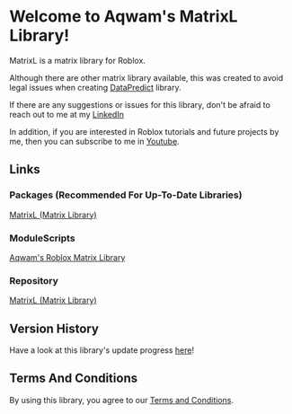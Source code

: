 # Welcome to Aqwam's MatrixL Library!

MatrixL is a matrix library for Roblox.

Although there are other matrix library available, this was created to avoid legal issues when creating [DataPredict](../../../DataPredict) library.

If there are any suggestions or issues for this library, don't be afraid to reach out to me at my [LinkedIn](https://www.linkedin.com/in/aqwam-harish-aiman/)

In addition, if you are interested in Roblox tutorials and future projects by me, then you can subscribe to me in [Youtube](https://www.youtube.com/channel/UCUrwoxv5dufEmbGsxyEUPZw).

## Links

### Packages (Recommended For Up-To-Date Libraries)

[MatrixL (Matrix Library)](https://www.roblox.com/library/12728472338/MatrixL-Aqwams-Roblox-Matrix-Library)

### ModuleScripts

[Aqwam's Roblox Matrix Library](https://www.roblox.com/library/12256162800/Aqwams-Roblox-Matrix-Library)

### Repository

[MatrixL (Matrix Library)](https://github.com/AqwamCreates/MatrixL)

## Version History

Have a look at this library's update progress [here](VersionHistory/VersionHistory.md)!

## Terms And Conditions

By using this library, you agree to our [Terms and Conditions](TermsAndConditions.md).
